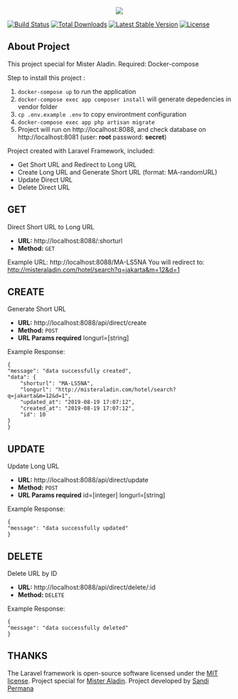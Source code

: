 
<p  align="center"><img  src="https://laravel.com/assets/img/components/logo-laravel.svg">


<a  href="https://travis-ci.org/laravel/framework"><img  src="https://travis-ci.org/laravel/framework.svg"  alt="Build Status"></a> <a  href="https://packagist.org/packages/laravel/framework"><img  src="https://poser.pugx.org/laravel/framework/d/total.svg"  alt="Total Downloads"></a> <a  href="https://packagist.org/packages/laravel/framework"><img  src="https://poser.pugx.org/laravel/framework/v/stable.svg"  alt="Latest Stable Version"></a> <a  href="https://packagist.org/packages/laravel/framework"><img  src="https://poser.pugx.org/laravel/framework/license.svg"  alt="License"></a>
</p>
  

## About Project

This project special for Mister Aladin.
Required: Docker-compose

Step to install this project :

 1. `docker-compose up` to run the application
 2. `docker-compose exec app composer install` will generate depedencies in vendor folder
 3. `cp .env.example .env` to copy environtment configuration
 4. `docker-compose exec app php artisan migrate`
 5. Project will run on http://localhost:8088, and check database on http://localhost:8081 (user: **root** password: **secret**)

Project created with Laravel Framework, included:
-  Get Short URL and Redirect to Long URL
-  Create Long URL and Generate Short URL (format: MA-randomURL)
-  Update Direct URL
-  Delete Direct URL

## GET

Direct Short URL to Long URL
-   **URL:** http://localhost:8088/:shorturl
-   **Method:** `GET`

Example URL:
http://localhost:8088/MA-LS5NA
You will redirect to:
http://misteraladin.com/hotel/search?q=jakarta&m=12&d=1

## CREATE

Generate Short URL
-   **URL:** http://localhost:8088/api/direct/create
-   **Method:** `POST`
-   **URL Params required**
    longurl=[string]

Example Response:

    {
    "message": "data successfully created",
    "data": {
        "shorturl": "MA-LS5NA",
        "longurl": "http://misteraladin.com/hotel/search?q=jakarta&m=12&d=1",
        "updated_at": "2019-08-19 17:07:12",
        "created_at": "2019-08-19 17:07:12",
        "id": 10
    }
    }

## UPDATE

Update Long URL
-   **URL:** http://localhost:8088/api/direct/update
-   **Method:** `POST`
-   **URL Params required**
	id=[integer]
    longurl=[string]
    
Example Response:

    {
    "message": "data successfully updated"
    }

## DELETE

Delete URL by ID
-   **URL:** http://localhost:8088/api/direct/delete/:id
-   **Method:** `DELETE`
    
Example Response:

    {
    "message": "data successfully deleted"
    }


## THANKS
The Laravel framework is open-source software licensed under the [MIT license](https://opensource.org/licenses/MIT). 
Project special for [Mister Aladin](https://www.misteraladin.com).
Project developed by  [Sandi Permana](https://permana.id)
